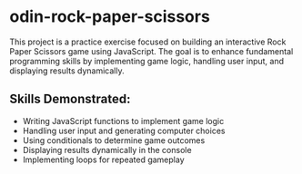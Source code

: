 # odin-rock-paper-scissors

This project is a practice exercise focused on building an interactive Rock Paper Scissors game using JavaScript. The goal is to enhance fundamental programming skills by implementing game logic, handling user input, and displaying results dynamically.

## Skills Demonstrated:
- Writing JavaScript functions to implement game logic
- Handling user input and generating computer choices
- Using conditionals to determine game outcomes
- Displaying results dynamically in the console
- Implementing loops for repeated gameplay
